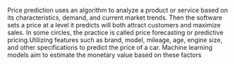 Price prediction uses an algorithm to analyze a product or service based on its characteristics, demand, and current market trends. Then the software sets a price at a level it predicts will both attract customers and maximize sales. In some circles, the practice is called price forecasting or predictive pricing.Utilizing features such as brand, model, mileage, age, engine size, and other specifications to predict the price of a car. Machine learning models aim to estimate the monetary value based on these factors
